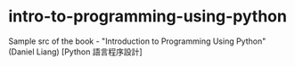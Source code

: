 # intro-to-programming-using-python
Sample src of the book - "Introduction to Programming Using Python"(Daniel Liang) [Python 語言程序設計] 
